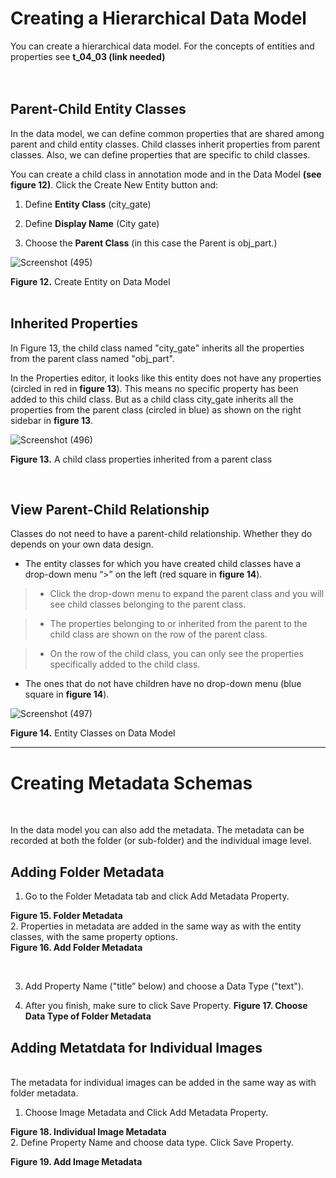 # Creating a Hierarchical Data Model
You can create a hierarchical data model. For the concepts of entities and properties see __t_04_03 (link needed)__ 
<br/><br/><br/>

## Parent-Child Entity Classes 

 



In the data model, we can define common properties that are shared among parent and child entity classes. Child classes inherit properties from parent classes. Also, we can define properties that are specific to child classes.  

You can create a child class in annotation mode and in the Data Model __(see figure 12)__. Click the Create New Entity button and: 

1. Define **Entity Class** (city_gate) 

1. Define **Display Name** (City gate) 

1. Choose the **Parent Class** (in this case the Parent is obj_part.) 

![Screenshot (495)](https://github.com/rsimon/immarkus/assets/128056738/7b014fe3-d6ff-4e63-bec3-1de8067ccf13)

**Figure 12.** Create Entity on Data Model
<br/><br/>

## Inherited Properties

In Figure 13, the child class named "city_gate" inherits all the properties from the parent class named "obj_part".  

In the Properties editor, it looks like this entity does not have any properties (circled in red in **figure 13**). This means no specific property has been added to this child class. But as a child class city_gate inherits all the properties from the parent class (circled in blue) as shown on the right sidebar in **figure 13**.

![Screenshot (496)](https://github.com/rsimon/immarkus/assets/128056738/493d2821-a2f8-43fa-a6a2-04de6ca59097)


**Figure 13.**  A child class properties inherited from a parent class

<br/>

## View Parent-Child Relationship

Classes do not need to have a parent-child relationship. Whether they do depends on your own data design. 

* The entity classes for which you have created child classes have a drop-down menu “>” on the left (red square in **figure 14**). 

> * Click the drop-down menu to expand the parent class and you will see child classes belonging to the parent class.  

> * The properties belonging to or inherited from the parent to the child class are shown on the row of the parent class.  

> * On the row of the child class, you can only see the properties specifically added to the child class. 

* The ones that do not have children have no drop-down menu (blue square in **figure 14**).  


![Screenshot (497)](https://github.com/rsimon/immarkus/assets/128056738/70580ffc-c018-49cc-84ec-28b1b537081f)

**Figure 14.** Entity Classes on Data Model



***

# Creating Metadata Schemas
<br/>

In the data model you can also add the metadata. The metadata can be recorded at both the folder (or sub-folder) and the individual image level. 

## Adding Folder Metadata

1. Go to the Folder Metadata tab and click Add Metadata Property. 


**Figure 15. Folder Metadata** 
<br/>
2. Properties in metadata are added in the same way as with the entity classes, with the same property options.  
**Figure 16. Add Folder Metadata**

 <br/>

3. Add Property Name ("title” below) and choose a Data Type ("text").  

4. After you finish, make sure to click Save Property. 
**Figure 17. Choose Data Type of Folder Metadata**

## Adding Metatdata for Individual Images
 <br/>
The metadata for individual images can be added in the same way as with folder metadata.  

1. Choose Image Metadata and Click Add Metadata Property. 

**Figure 18. Individual Image Metadata** 
 <br/>
2. Define Property Name and choose data type. Click Save Property. 

**Figure 19. Add Image Metadata**
 <br/>

